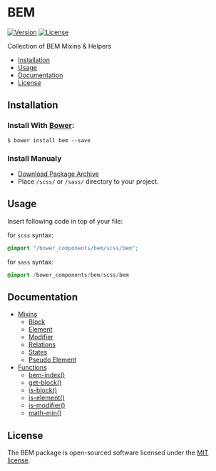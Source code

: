# BEM
[![Version](https://img.shields.io/bower/v/bem.svg)](https://github.com/zgabievi/bem)
[![License](https://img.shields.io/bower/l/bootstrap.svg)](http://opensource.org/licenses/MIT)

Collection of BEM Mixins &amp; Helpers

+ [Installation](https://github.com/zgabievi/bem/blob/master/README.md#installation)
+ [Usage](https://github.com/zgabievi/bem/blob/master/README.md#usage)
+ [Documentation](https://github.com/zgabievi/bem/blob/master/README.md#documentation)
+ [License](https://github.com/zgabievi/bem/blob/master/README.md#license)

## Installation
### Install With [Bower](http://bower.io/):
```
$ bower install bem --save
```
### Install Manualy
- [Download Package Archive](https://github.com/zgabievi/bem/archive/master.zip)
- Place `/scss/` or `/sass/` directory to your project.

## Usage
Insert following code in top of your file:

for `scss` syntax:
```scss
@import "/bower_components/bem/scss/bem";
```

for `sass` syntax:
```sass
@import /bower_components/bem/scss/bem
```

## Documentation

+ [Mixins](https://github.com/zgabievi/bem/blob/master/Documentation.md#mixins)
	- [Block](https://github.com/zgabievi/bem/blob/master/Documentation.md#block-mixin)
	- [Element](https://github.com/zgabievi/bem/blob/master/Documentation.md#element-mixin)
	- [Modifier](https://github.com/zgabievi/bem/blob/master/Documentation.md#modifier-mixin)
	- [Relations](https://github.com/zgabievi/bem/blob/master/Documentation.md#relations)
	- [States](https://github.com/zgabievi/bem/blob/master/Documentation.md#states)
	- [Pseudo Element](https://github.com/zgabievi/bem/blob/master/Documentation.md#pseudo-elements)
+ [Functions](https://github.com/zgabievi/bem/blob/master/Documentation.md#functions)
	- [bem-index()](https://github.com/zgabievi/bem/blob/master/Documentation.md#bem-index)
	- [get-block()](https://github.com/zgabievi/bem/blob/master/Documentation.md#get-block)
	- [is-block()](https://github.com/zgabievi/bem/blob/master/Documentation.md#is-block)
	- [is-element()](https://github.com/zgabievi/bem/blob/master/Documentation.md#is-element)
	- [is-modifier()](https://github.com/zgabievi/bem/blob/master/Documentation.md#is-modifier)
	- [math-min()](https://github.com/zgabievi/bem/blob/master/Documentation.md#math-min)

## License
The BEM package is open-sourced software licensed under the [MIT license](http://opensource.org/licenses/MIT).
